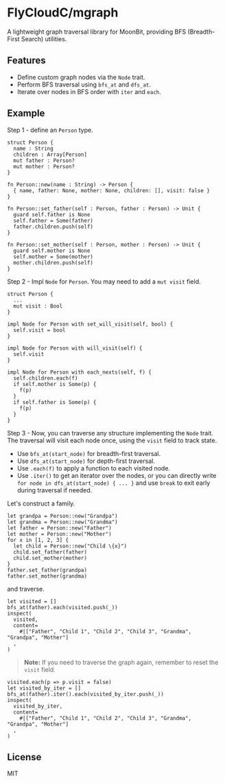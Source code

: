 # FlyCloudC/mgraph

A lightweight graph traversal library for MoonBit, providing BFS (Breadth-First Search) utilities.

## Features

- Define custom graph nodes via the `Node` trait.
- Perform BFS traversal using `bfs_at` and `dfs_at`.
- Iterate over nodes in BFS order with `iter` and `each`.

## Example

Step 1 - define an `Person` type.

```mbt
struct Person {
  name : String
  children : Array[Person]
  mut father : Person?
  mut mother : Person?
}

fn Person::new(name : String) -> Person {
  { name, father: None, mother: None, children: [], visit: false }
}

fn Person::set_father(self : Person, father : Person) -> Unit {
  guard self.father is None
  self.father = Some(father)
  father.children.push(self)
}

fn Person::set_mother(self : Person, mother : Person) -> Unit {
  guard self.mother is None
  self.mother = Some(mother)
  mother.children.push(self)
}
```

Step 2 - Impl `Node` for `Person`. You may need to add a `mut visit` field.

```mbt
struct Person {
  ...
  mut visit : Bool
}

impl Node for Person with set_will_visit(self, bool) {
  self.visit = bool
}

impl Node for Person with will_visit(self) {
  self.visit
}

impl Node for Person with each_nexts(self, f) {
  self.children.each(f)
  if self.mother is Some(p) {
    f(p)
  }
  if self.father is Some(p) {
    f(p)
  }
}
```

Step 3 - Now, you can traverse any structure implementing the `Node` trait. The traversal will visit each node once, using the `visit` field to track state.

- Use `bfs_at(start_node)` for breadth-first traversal.
- Use `dfs_at(start_node)` for depth-first traversal.
- Use `.each(f)` to apply a function to each visited node.
- Use `.iter()` to get an iterator over the nodes, or you can directly write `for node in dfs_at(start_node) { ... }` and use `break` to exit early during traversal if needed.

Let's construct a family.

```mbt
let grandpa = Person::new("Grandpa")
let grandma = Person::new("Grandma")
let father = Person::new("Father")
let mother = Person::new("Mother")
for x in [1, 2, 3] {
  let child = Person::new("Child \{x}")
  child.set_father(father)
  child.set_mother(mother)
}
father.set_father(grandpa)
father.set_mother(grandma)
```

and traverse.

```mbt
let visited = []
bfs_at(father).each(visited.push(_))
inspect(
  visited,
  content=
    #|["Father", "Child 1", "Child 2", "Child 3", "Grandma", "Grandpa", "Mother"]
  ,
)
```

> **Note:** If you need to traverse the graph again, remember to reset the `visit` field.

```mbt
visited.each(p => p.visit = false)
let visited_by_iter = []
bfs_at(father).iter().each(visited_by_iter.push(_))
inspect(
  visited_by_iter,
  content=
    #|["Father", "Child 1", "Child 2", "Child 3", "Grandma", "Grandpa", "Mother"]
  ,
)
```

## License

MIT
